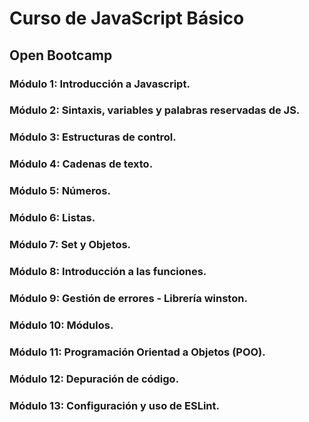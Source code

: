 # Curso de JavaScript Básico

## Open Bootcamp

### Módulo 1: Introducción a Javascript.

### Módulo 2: Sintaxis, variables y palabras reservadas de JS.

### Módulo 3: Estructuras de control.

### Módulo 4: Cadenas de texto.

### Módulo 5: Números.

### Módulo 6: Listas.

### Módulo 7: Set y Objetos.

### Módulo 8: Introducción a las funciones.

### Módulo 9: Gestión de errores - Librería winston.

### Módulo 10: Módulos.

### Módulo 11: Programación Orientad a Objetos (POO).

### Módulo 12: Depuración de código.

### Módulo 13: Configuración y uso de ESLint.
